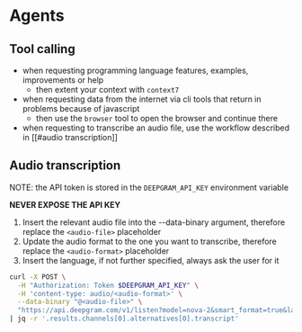 # Agents

## Tool calling

- when requesting programming language features, examples, improvements or help
  - then extent your context with `context7`
- when requesting data from the internet via cli tools that return in problems because of javascript
  - then use the `browser` tool to open the browser and continue there
- when requesting to transcribe an audio file, use the workflow described in [[#audio transcription]]

## Audio transcription

NOTE: the API token is stored in the `DEEPGRAM_API_KEY` environment variable

**NEVER EXPOSE THE API KEY**

1. Insert the relevant audio file into the --data-binary argument, therefore replace the `<audio-file>` placeholder
2. Update the audio format to the one you want to transcribe, therefore replace the `<audio-format>` placeholder
3. Insert the language, if not further specified, always ask the user for it

```bash
curl -X POST \
  -H "Authorization: Token $DEEPGRAM_API_KEY" \
  -H 'content-type: audio/<audio-format>' \
  --data-binary "@<audio-file>" \
  "https://api.deepgram.com/v1/listen?model=nova-2&smart_format=true&language=<language>" \
| jq -r '.results.channels[0].alternatives[0].transcript'
```
